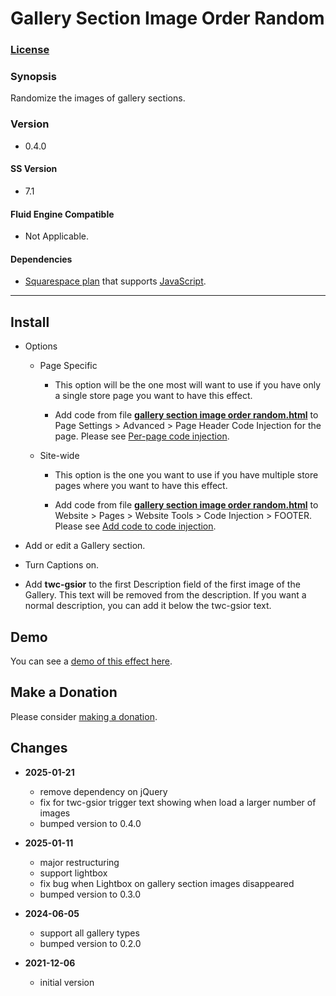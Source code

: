 # Gallery Section Image Order Random

### [License][1]

### Synopsis

Randomize the images of gallery sections.

### Version

  * 0.4.0

#### SS Version

  * 7.1

#### Fluid Engine Compatible

  * Not Applicable.

#### Dependencies

  * [Squarespace plan][2] that supports [JavaScript][3].

---

## Install

* Options

  * Page Specific
  
    * This option will be the one most will want to use if you have only a
      single store page you want to have this effect.
      
    * Add code from file **[gallery section image order random.html][4]** to
      Page Settings > Advanced > Page Header Code Injection for the page. Please
      see [Per-page code injection][5].
      
  * Site-wide
  
    * This option is the one you want to use if you have multiple store pages
      where you want to have this effect.
      
    * Add code from file **[gallery section image order random.html][4]** to
      Website > Pages > Website Tools > Code Injection > FOOTER. Please see [Add
      code to code injection][6].
      
* Add or edit a Gallery section.

* Turn Captions on.

* Add **twc-gsior** to the first Description field of the first image of the
  Gallery. This text will be removed from the description. If you want a normal
  description, you can add it below the twc-gsior text.

## Demo

You can see a [demo of this effect here][7].

## Make a Donation

Please consider [making a donation][8].

## Changes

* **2025-01-21**

  * remove dependency on jQuery
  * fix for twc-gsior trigger text showing when load a larger number of images
  * bumped version to 0.4.0
  
* **2025-01-11**

  * major restructuring
  * support lightbox
  * fix bug when Lightbox on gallery section images disappeared
  * bumped version to 0.3.0
  
* **2024-06-05**

  * support all gallery types
  * bumped version to 0.2.0
  
* **2021-12-06**

  * initial version

[1]: https://github.com/tomsWebConsulting/twcsl/blob/main/LICENSE.txt#L1
[2]: https://www.squarespace.com/pricing
[3]: https://en.wikipedia.org/wiki/JavaScript
[4]: gallery%20section%20image%20order%20random.html#L1
[5]: https://support.squarespace.com/hc/en-us/articles/205815908-Using-code-injection#toc-per-page-code-injection
[6]: https://support.squarespace.com/hc/en-us/articles/205815908-Using-code-injection#toc-add-code-to-code-injection
[7]: https://toms-web-consulting-demos.squarespace.com/gallery-section-image-order-random?password=twcdemos
[8]: https://github.com/tomsWebConsulting/twcsl#make-a-donation
